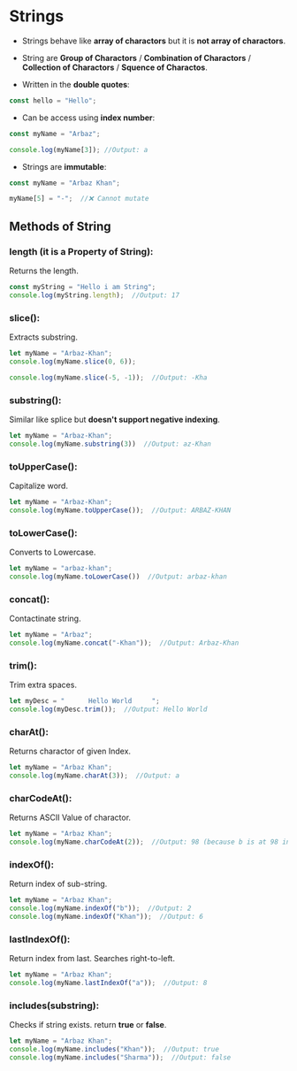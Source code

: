 # Strings

* Strings behave like **array of charactors** but it is **not array of charactors**.


* String are **Group of Charactors** / **Combination of Charactors** / **Collection of Charactors** / **Squence of Charactos**.


* Written in the **double quotes**:
```js
const hello = "Hello";
```


* Can be access using **index number**:
```js
const myName = "Arbaz";

console.log(myName[3]); //Output: a
```


* Strings are **immutable**:
```js
const myName = "Arbaz Khan";

myName[5] = "-";  //❌ Cannot mutate
```


## Methods of String

### length (it is a Property of String):
Returns the length.

```js
const myString = "Hello i am String";
console.log(myString.length);  //Output: 17
```

### slice():
Extracts substring.

```js
let myName = "Arbaz-Khan";
console.log(myName.slice(0, 6));

console.log(myName.slice(-5, -1));  //Output: -Kha
```

### substring():
Similar like splice but **doesn't support negative indexing**.

```js
let myName = "Arbaz-Khan";
console.log(myName.substring(3))  //Output: az-Khan
```

### toUpperCase():
Capitalize word.

```js
let myName = "Arbaz-Khan";
console.log(myName.toUpperCase());  //Output: ARBAZ-KHAN
```

### toLowerCase():
Converts to Lowercase.

```js
let myName = "arbaz-khan";
console.log(myName.toLowerCase())  //Output: arbaz-khan
```

### concat():
Contactinate string.

```js
let myName = "Arbaz";
console.log(myName.concat("-Khan"));  //Output: Arbaz-Khan
```

### trim():
Trim extra spaces.

```js
let myDesc = "      Hello World     ";
console.log(myDesc.trim());  //Output: Hello World
```

### charAt():
Returns charactor of given Index.

```js
let myName = "Arbaz Khan";
console.log(myName.charAt(3));  //Output: a
```

### charCodeAt():
Returns ASCII Value of charactor.

```js
let myName = "Arbaz Khan";
console.log(myName.charCodeAt(2));  //Output: 98 (because b is at 98 in ASCII)
```

### indexOf():
Return index of sub-string.

```js
let myName = "Arbaz Khan";
console.log(myName.indexOf("b"));  //Output: 2
console.log(myName.indexOf("Khan"));  //Output: 6
```

### lastIndexOf():
Return index from last.
Searches right-to-left.

```js
let myName = "Arbaz Khan";
console.log(myName.lastIndexOf("a"));  //Output: 8
```

### includes(substring):
Checks if string exists.
return **true** or **false**.

```js
let myName = "Arbaz Khan";
console.log(myName.includes("Khan"));  //Output: true
console.log(myName.includes("Sharma"));  //Output: false
```